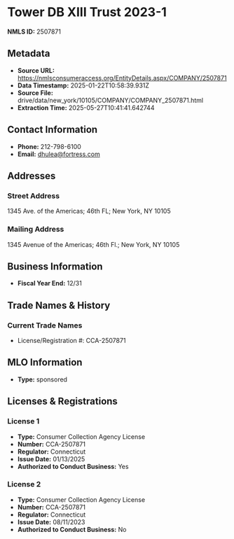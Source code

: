 # Tower DB XIII Trust 2023-1

**NMLS ID:** 2507871

## Metadata
- **Source URL:** https://nmlsconsumeraccess.org/EntityDetails.aspx/COMPANY/2507871
- **Data Timestamp:** 2025-01-22T10:58:39.931Z
- **Source File:** drive/data/new_york/10105/COMPANY/COMPANY_2507871.html
- **Extraction Time:** 2025-05-27T10:41:41.642744

## Contact Information
- **Phone:** 212-798-6100
- **Email:** dhulea@fortress.com

## Addresses
### Street Address
1345 Ave. of the Americas; 46th FL; New York, NY 10105

### Mailing Address
1345 Avenue of the Americas; 46th Fl.; New York, NY 10105

## Business Information
- **Fiscal Year End:** 12/31

## Trade Names & History
### Current Trade Names
- License/Registration #: CCA-2507871

## MLO Information
- **Type:** sponsored

## Licenses & Registrations

### License 1
- **Type:** Consumer Collection Agency License
- **Number:** CCA-2507871
- **Regulator:** Connecticut
- **Issue Date:** 01/13/2025
- **Authorized to Conduct Business:** Yes

### License 2
- **Type:** Consumer Collection Agency License
- **Number:** CCA-2507871
- **Regulator:** Connecticut
- **Issue Date:** 08/11/2023
- **Authorized to Conduct Business:** No
